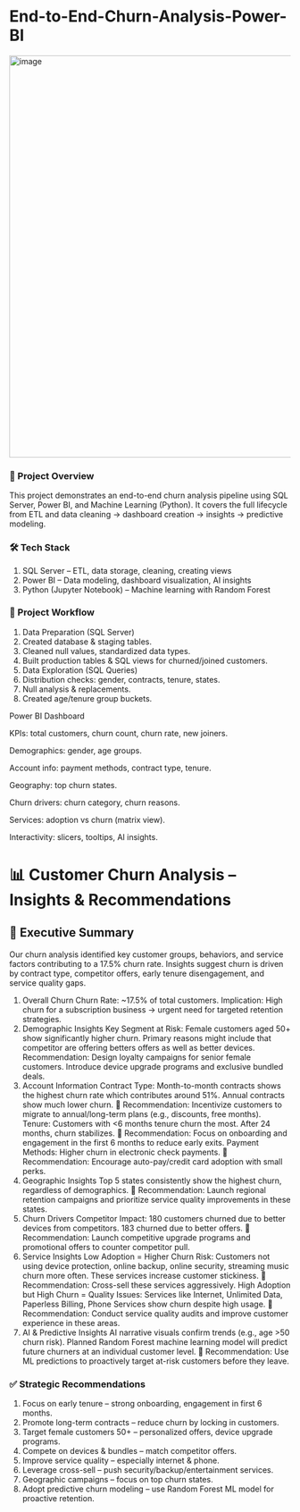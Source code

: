 # End-to-End-Churn-Analysis-Power-BI

<img width="1280" height="720" alt="image" src="https://github.com/user-attachments/assets/84fae83e-b1ef-48e7-afe7-38a762ba8b32" />

### 🔎 Project Overview

This project demonstrates an end-to-end churn analysis pipeline using SQL Server, Power BI, and Machine Learning (Python). It covers the full lifecycle from ETL and data cleaning → dashboard creation → insights → predictive modeling.

### 🛠 Tech Stack
1. SQL Server – ETL, data storage, cleaning, creating views
2. Power BI – Data modeling, dashboard visualization, AI insights
3. Python (Jupyter Notebook) – Machine learning with Random Forest

### 📂 Project Workflow
1. Data Preparation (SQL Server)
2. Created database & staging tables.
3. Cleaned null values, standardized data types.
4. Built production tables & SQL views for churned/joined customers.
5. Data Exploration (SQL Queries)
6. Distribution checks: gender, contracts, tenure, states.
7. Null analysis & replacements.
8. Created age/tenure group buckets.

Power BI Dashboard

KPIs: total customers, churn count, churn rate, new joiners.

Demographics: gender, age groups.

Account info: payment methods, contract type, tenure.

Geography: top churn states.

Churn drivers: churn category, churn reasons.

Services: adoption vs churn (matrix view).

Interactivity: slicers, tooltips, AI insights.

# 📊 Customer Churn Analysis – Insights & Recommendations
## 🔎 Executive Summary

Our churn analysis identified key customer groups, behaviors, and service factors contributing to a 17.5% churn rate. Insights suggest churn is driven by contract type, competitor offers, early tenure disengagement, and service quality gaps.

1. Overall Churn
Churn Rate: ~17.5% of total customers.
Implication: High churn for a subscription business → urgent need for targeted retention strategies.
2. Demographic Insights
Key Segment at Risk:
Female customers aged 50+ show significantly higher churn.
Primary reasons might include that competitor are offering betters offers as well as better devices.
Recommendation:
Design loyalty campaigns for senior female customers.
Introduce device upgrade programs and exclusive bundled deals.
3. Account Information
Contract Type:
Month-to-month contracts shows the highest churn rate which contributes around 51%.
Annual contracts show much lower churn.
📌 Recommendation: Incentivize customers to migrate to annual/long-term plans (e.g., discounts, free months).
Tenure:
Customers with <6 months tenure churn the most.
After 24 months, churn stabilizes.
📌 Recommendation: Focus on onboarding and engagement in the first 6 months to reduce early exits.
Payment Methods:
Higher churn in electronic check payments.
📌 Recommendation: Encourage auto-pay/credit card adoption with small perks.
4. Geographic Insights
Top 5 states consistently show the highest churn, regardless of demographics.
📌 Recommendation: Launch regional retention campaigns and prioritize service quality improvements in these states.
5. Churn Drivers
Competitor Impact:
180 customers churned due to better devices from competitors.
183 churned due to better offers.
📌 Recommendation: Launch competitive upgrade programs and promotional offers to counter competitor pull.
6. Service Insights
Low Adoption = Higher Churn Risk:
Customers not using device protection, online backup, online security, streaming music churn more often.
These services increase customer stickiness.
📌 Recommendation: Cross-sell these services aggressively.
High Adoption but High Churn = Quality Issues:
Services like Internet, Unlimited Data, Paperless Billing, Phone Services show churn despite high usage.
📌 Recommendation: Conduct service quality audits and improve customer experience in these areas.
7. AI & Predictive Insights
AI narrative visuals confirm trends (e.g., age >50 churn risk).
Planned Random Forest machine learning model will predict future churners at an individual customer level.
📌 Recommendation: Use ML predictions to proactively target at-risk customers before they leave.
### ✅ Strategic Recommendations
1. Focus on early tenure – strong onboarding, engagement in first 6 months.
2. Promote long-term contracts – reduce churn by locking in customers.
3. Target female customers 50+ – personalized offers, device upgrade programs.
4. Compete on devices & bundles – match competitor offers.
5. Improve service quality – especially internet & phone.
6. Leverage cross-sell – push security/backup/entertainment services.
7. Geographic campaigns – focus on top churn states.
8. Adopt predictive churn modeling – use Random Forest ML model for proactive retention.
